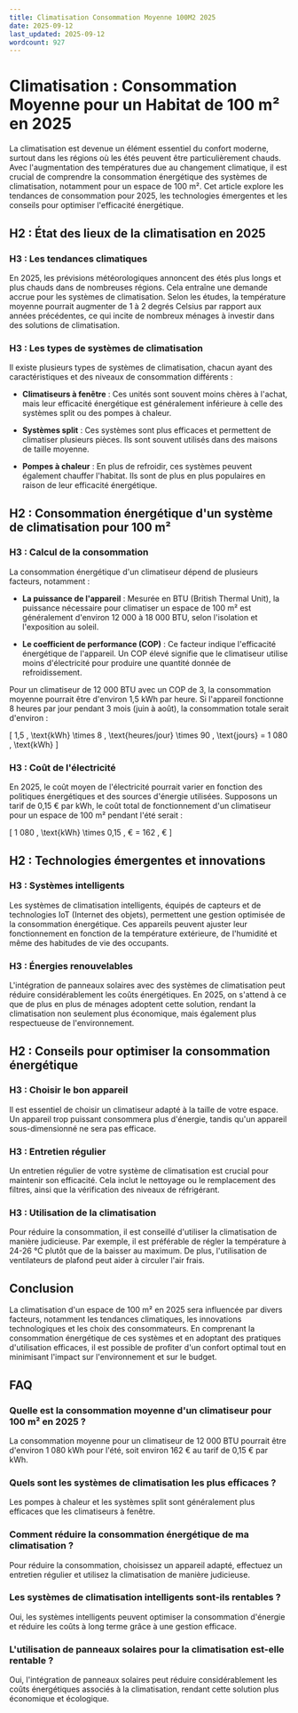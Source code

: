 ```yaml
---
title: Climatisation Consommation Moyenne 100M2 2025
date: 2025-09-12
last_updated: 2025-09-12
wordcount: 927
---
```


# Climatisation : Consommation Moyenne pour un Habitat de 100 m² en 2025

La climatisation est devenue un élément essentiel du confort moderne, surtout dans les régions où les étés peuvent être particulièrement chauds. Avec l'augmentation des températures due au changement climatique, il est crucial de comprendre la consommation énergétique des systèmes de climatisation, notamment pour un espace de 100 m². Cet article explore les tendances de consommation pour 2025, les technologies émergentes et les conseils pour optimiser l'efficacité énergétique.

## H2 : État des lieux de la climatisation en 2025

### H3 : Les tendances climatiques

En 2025, les prévisions météorologiques annoncent des étés plus longs et plus chauds dans de nombreuses régions. Cela entraîne une demande accrue pour les systèmes de climatisation. Selon les études, la température moyenne pourrait augmenter de 1 à 2 degrés Celsius par rapport aux années précédentes, ce qui incite de nombreux ménages à investir dans des solutions de climatisation.

### H3 : Les types de systèmes de climatisation

Il existe plusieurs types de systèmes de climatisation, chacun ayant des caractéristiques et des niveaux de consommation différents :

- **Climatiseurs à fenêtre** : Ces unités sont souvent moins chères à l'achat, mais leur efficacité énergétique est généralement inférieure à celle des systèmes split ou des pompes à chaleur.
  
- **Systèmes split** : Ces systèmes sont plus efficaces et permettent de climatiser plusieurs pièces. Ils sont souvent utilisés dans des maisons de taille moyenne.

- **Pompes à chaleur** : En plus de refroidir, ces systèmes peuvent également chauffer l'habitat. Ils sont de plus en plus populaires en raison de leur efficacité énergétique.

## H2 : Consommation énergétique d'un système de climatisation pour 100 m²

### H3 : Calcul de la consommation

La consommation énergétique d'un climatiseur dépend de plusieurs facteurs, notamment :

- **La puissance de l'appareil** : Mesurée en BTU (British Thermal Unit), la puissance nécessaire pour climatiser un espace de 100 m² est généralement d'environ 12 000 à 18 000 BTU, selon l'isolation et l'exposition au soleil.

- **Le coefficient de performance (COP)** : Ce facteur indique l'efficacité énergétique de l'appareil. Un COP élevé signifie que le climatiseur utilise moins d'électricité pour produire une quantité donnée de refroidissement.

Pour un climatiseur de 12 000 BTU avec un COP de 3, la consommation moyenne pourrait être d'environ 1,5 kWh par heure. Si l'appareil fonctionne 8 heures par jour pendant 3 mois (juin à août), la consommation totale serait d'environ :

\[ 1,5 \, \text{kWh} \times 8 \, \text{heures/jour} \times 90 \, \text{jours} = 1 080 \, \text{kWh} \]

### H3 : Coût de l'électricité

En 2025, le coût moyen de l'électricité pourrait varier en fonction des politiques énergétiques et des sources d'énergie utilisées. Supposons un tarif de 0,15 € par kWh, le coût total de fonctionnement d'un climatiseur pour un espace de 100 m² pendant l'été serait :

\[ 1 080 \, \text{kWh} \times 0,15 \, € = 162 \, € \]

## H2 : Technologies émergentes et innovations

### H3 : Systèmes intelligents

Les systèmes de climatisation intelligents, équipés de capteurs et de technologies IoT (Internet des objets), permettent une gestion optimisée de la consommation énergétique. Ces appareils peuvent ajuster leur fonctionnement en fonction de la température extérieure, de l'humidité et même des habitudes de vie des occupants.

### H3 : Énergies renouvelables

L'intégration de panneaux solaires avec des systèmes de climatisation peut réduire considérablement les coûts énergétiques. En 2025, on s'attend à ce que de plus en plus de ménages adoptent cette solution, rendant la climatisation non seulement plus économique, mais également plus respectueuse de l'environnement.

## H2 : Conseils pour optimiser la consommation énergétique

### H3 : Choisir le bon appareil

Il est essentiel de choisir un climatiseur adapté à la taille de votre espace. Un appareil trop puissant consommera plus d'énergie, tandis qu'un appareil sous-dimensionné ne sera pas efficace.

### H3 : Entretien régulier

Un entretien régulier de votre système de climatisation est crucial pour maintenir son efficacité. Cela inclut le nettoyage ou le remplacement des filtres, ainsi que la vérification des niveaux de réfrigérant.

### H3 : Utilisation de la climatisation

Pour réduire la consommation, il est conseillé d'utiliser la climatisation de manière judicieuse. Par exemple, il est préférable de régler la température à 24-26 °C plutôt que de la baisser au maximum. De plus, l'utilisation de ventilateurs de plafond peut aider à circuler l'air frais.

## Conclusion

La climatisation d'un espace de 100 m² en 2025 sera influencée par divers facteurs, notamment les tendances climatiques, les innovations technologiques et les choix des consommateurs. En comprenant la consommation énergétique de ces systèmes et en adoptant des pratiques d'utilisation efficaces, il est possible de profiter d'un confort optimal tout en minimisant l'impact sur l'environnement et sur le budget.

## FAQ

### Quelle est la consommation moyenne d'un climatiseur pour 100 m² en 2025 ?

La consommation moyenne pour un climatiseur de 12 000 BTU pourrait être d'environ 1 080 kWh pour l'été, soit environ 162 € au tarif de 0,15 € par kWh.

### Quels sont les systèmes de climatisation les plus efficaces ?

Les pompes à chaleur et les systèmes split sont généralement plus efficaces que les climatiseurs à fenêtre.

### Comment réduire la consommation énergétique de ma climatisation ?

Pour réduire la consommation, choisissez un appareil adapté, effectuez un entretien régulier et utilisez la climatisation de manière judicieuse.

### Les systèmes de climatisation intelligents sont-ils rentables ?

Oui, les systèmes intelligents peuvent optimiser la consommation d'énergie et réduire les coûts à long terme grâce à une gestion efficace.

### L'utilisation de panneaux solaires pour la climatisation est-elle rentable ?

Oui, l'intégration de panneaux solaires peut réduire considérablement les coûts énergétiques associés à la climatisation, rendant cette solution plus économique et écologique.